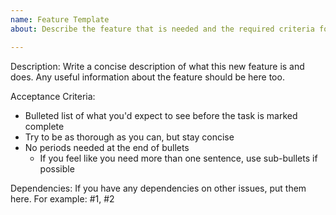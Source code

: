 ```yaml
---
name: Feature Template
about: Describe the feature that is needed and the required criteria for completion

---
```


Description:
Write a concise description of what this new feature is and does.  Any useful information about the feature should be here too.

Acceptance Criteria:
- Bulleted list of what you'd expect to see before the task is marked complete
- Try to be as thorough as you can, but stay concise
- No periods needed at the end of bullets
  - If you feel like you need more than one sentence, use sub-bullets if possible

Dependencies:
If you have any dependencies on other issues, put them here.  For example:
#1, #2
